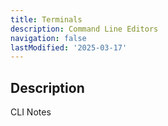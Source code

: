 ```yaml
---
title: Terminals
description: Command Line Editors
navigation: false
lastModified: '2025-03-17'
---
```


## Description

CLI Notes
